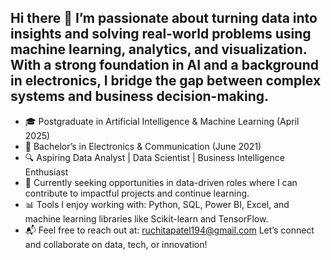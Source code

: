 ## Hi there 👋 I’m passionate about turning data into insights and solving real-world problems using machine learning, analytics, and visualization. With a strong foundation in AI and a background in electronics, I bridge the gap between complex systems and business decision-making.
- 🎓 Postgraduate in Artificial Intelligence & Machine Learning (April 2025) 
- 📡 Bachelor’s in Electronics & Communication (June 2021) 
- 🔍 Aspiring Data Analyst | Data Scientist | Business Intelligence Enthusiast
- 💼 Currently seeking opportunities in data-driven roles where I can contribute to impactful projects and continue learning. 
- 📊 Tools I enjoy working with: Python, SQL, Power BI, Excel, and machine learning libraries like Scikit-learn and TensorFlow.
- 📬 Feel free to reach out at: ruchitapatel194@gmail.com Let’s connect and collaborate on data, tech, or innovation!
<!--
**ruchitapatel194/ruchitapatel194** is a ✨ _special_ ✨ repository because its `README.md` (this file) appears on your GitHub profile.

Here are some ideas to get you started:

- 🔭 I’m currently working on ...
- 🌱 I’m currently learning ...
- 👯 I’m looking to collaborate on ...
- 🤔 I’m looking for help with ...
- 💬 Ask me about ...
- 📫 How to reach me: ...
- 😄 Pronouns: ...
- ⚡ Fun fact: ...
-->
